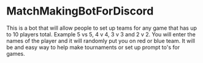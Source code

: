 # MatchMakingBotForDiscord
This is a bot that will allow people to set up teams for any game that has up to 10 players total. Example 5 vs 5, 4 v 4, 3 v 3 and 2 v 2. You will enter the names of the player and it will randomly put you on red or blue team. It will be and easy way to help make tournaments or set up prompt to's for games.
